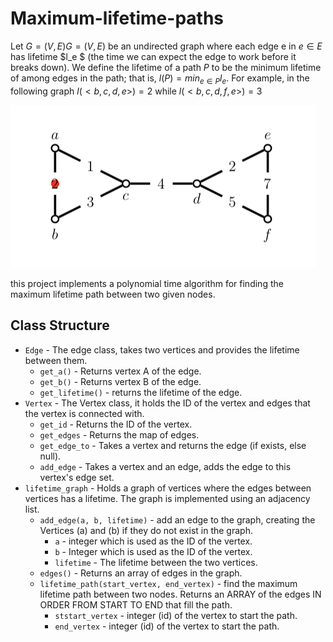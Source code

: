 # Maximum-lifetime-paths
Let $G=(V, E)G=(V,E)$ be an undirected graph where each edge e in $e∈E$ has lifetime $l_e $ (the time we can expect the edge to work before it breaks down). We define the lifetime of a path $P$ to be the minimum lifetime of among edges in the path; that is, $l(P) = min_{e∈P} l_e$. For example, in the following graph $l(<b, c, d, e>) = 2$ while $l(<b, c, d, f, e>) = 3$

![graph example](PastedGraphic-3.png)

this project implements a polynomial time algorithm for finding the maximum lifetime path between two given nodes.

## Class Structure
- `Edge` - The edge class, takes two vertices and provides the lifetime between them.
    - `get_a()` - Returns vertex A of the edge.
    - `get_b()` -  Returns vertex B of the edge.
    - `get_lifetime()` - returns the lifetime of the edge.
- `Vertex` - The Vertex class, it holds the ID of the vertex and edges that the vertex is connected with.
    - `get_id` - Returns the ID of the vertex.
    - `get_edges` - Returns the map of edges.
    - `get_edge_to` - Takes a vertex and returns the edge (if exists, else null).
    - `add_edge` - Takes a vertex and an edge, adds the edge to this vertex's edge set.
- `lifetime_graph` - Holds a graph of vertices where the edges between vertices has a lifetime.
The graph is implemented using an adjacency list.
    - `add_edge(a, b, lifetime)` - add an edge to the graph, creating the Vertices (a) and (b) if they do not exist in the graph. 
        - `a` -  integer which is used as the ID of the vertex.
        - `b` - Integer which is used as the ID of the vertex.
        - `lifetime` -  The lifetime between the two vertices.
    - `edges()` - Returns an array of edges in the graph.
    - `lifetime_path(start_vertex, end_vertex)` - find the maximum lifetime path between two nodes. Returns an ARRAY of the edges IN ORDER FROM START TO END that fill the path.
        - `ststart_vertex` - integer (id) of the vertex to start the path.
        - `end_vertex` - integer (id) of the vertex to start the path.

